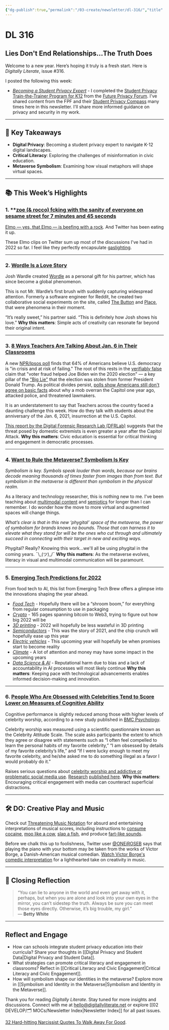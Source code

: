 ```yaml
---
{"dg-publish":true,"permalink":"/03-create/newsletter/dl-316/","title":"Lies Don't End Relationships...The Truth Does","tags":["disinformation","education","futures","identity","misinformation","privacy","social-media"]}
---
```



# DL 316

## Lies Don't End Relationships...The Truth Does

Welcome to a new year. Here’s hoping it truly is a fresh start. Here is _Digitally Literate_, issue #316.

I posted the following this week:

- [_Becoming a Student Privacy Expert_](https://wiobyrne.com/student-privacy-expert/) - I completed the [Student Privacy Train-the-Trainer Program for K12](https://studentprivacycompass.org/ttt-k12-program-details/) from the [Future Privacy Forum](https://fpf.org/). I've shared content from the FPF and their [Student Privacy Compass](https://studentprivacycompass.org/) many times here in this newsletter. I'll share more informed guidance on privacy and security in my work.

---

## 🔖 Key Takeaways

- **Digital Privacy**: Becoming a student privacy expert to navigate K-12 digital landscapes.  
- **Critical Literacy**: Exploring the challenges of misinformation in civic education.  
- **Metaverse Symbolism**: Examining how visual metaphors will shape virtual spaces.

---

## 📚 This Week’s Highlights

### 1. **[zoe (& rocco) fcking with the sanity of everyone on sesame street for 7 minutes and 45 seconds](https://www.youtube.com/watch?v=w-HQQKp8kFI)

[Elmo — yes, that Elmo — is beefing with a rock](https://www.latimes.com/entertainment-arts/tv/story/2022-01-06/elmo-rocko-video-viral-twitter-sesame-street). And Twitter has been eating it up.

These Elmo clips on Twitter sum up most of the discussions I've had in 2022 so far. I feel like they perfectly encapsulate [gaslighting](https://www.verywellmind.com/is-someone-gaslighting-you-4147470).

---

### 2. **[Wordle Is a Love Story](https://www.nytimes.com/2022-01-03/technology/wordle-word-game-creator.html)**  
Josh Wardle created [Wordle](https://www.powerlanguage.co.uk/wordle/) as a personal gift for his partner, which has since become a global phenomenon.  

This is not Mr. Wardle’s first brush with suddenly capturing widespread attention. Formerly a software engineer for Reddit, he created two collaborative social experiments on the site, called [The Button](https://www.vox.com/2015-04-10/8383165/reddit-button-explained) and [Place](https://reddit.fandom.com/wiki/Place), that were phenomena in their moment.

“It’s really sweet,” his partner said. “This is definitely how Josh shows his love.”
**Why this matters**: Simple acts of creativity can resonate far beyond their original intent.

---

### 3. **[8 Ways Teachers Are Talking About Jan. 6 in Their Classrooms](https://www.npr.org/2022-01-05/1070235674/teachers-capitol-riot-anniversary-lessons-students-schools)**  
A new [NPR/Ipsos poll](https://www.ipsos.com/en-us/seven-ten-americans-say-country-crisis-risk-failing) finds that 64% of Americans believe U.S. democracy is "in crisis and at risk of failing." The root of this rests in the [verifiably false](https://apnews.com/article/voter-fraud-election-2020-joe-biden-donald-trump-7fcb6f134e528fee8237c7601db3328f) claim that "voter fraud helped Joe Biden win the 2020 election" — a key pillar of the ["Big Lie"](https://www.npr.org/2021-12-23/1065277246/trump-big-lie-jan-6-election) that the election was stolen from former President Donald Trump. As political divides persist, [polls show Americans still don't agree on basic facts](https://www.npr.org/2022-01-03/1069764164/american-democracy-poll-jan-6) about why a mob overran the Capitol one year ago, attacked police, and threatened lawmakers.

It is an understatement to say that Teachers across the country faced a daunting challenge this week. How do they talk with students about the anniversary of the Jan. 6, 2021, insurrection at the U.S. Capitol.

[This report by the Digital Forensic Research Lab (DFRLab)](https://www.atlanticcouncil.org/in-depth-research-reports/report/after-the-insurrection-how-domestic-extremists-adapted-and-evolved-after-the-january-6-us-capitol-attack/#findings) suggests that the threat posed by domestic extremists is even greater a year after the Capitol Attack.
**Why this matters**: Civic education is essential for critical thinking and engagement in democratic processes.

---

### 4. **[Want to Rule the Metaverse? Symbolism Is Key](https://www.fastcompany.com/90710128/want-to-rule-the-metaverse-symbolism-is-key)**  
_Symbolism is key. Symbols speak louder than words, because our brains decode meaning thousands of times faster from images than from text. But symbolism in the metaverse is different than symbolism in the physical realm._

As a literacy and technology researcher, this is nothing new to me. I've been teaching about [multimodal content](https://en.wikipedia.org/wiki/Multimodality) and [semiotics](https://en.wikipedia.org/wiki/Semiotics) for longer than I can remember. I do wonder how the move to more virtual and augmented spaces will change things.

_What’s clear is that in this new ‘phygital’ space of the metaverse, the power of symbolism for brands knows no bounds. Those that can harness it to elevate what they stand for will be the ones who cut through and ultimately succeed in connecting with their target in new and exciting ways._

Phygital? Really? Knowing this work...we'll all be using phygital in the coming years. ¯\\\_(ツ)\_/¯ 
**Why this matters**: As the metaverse evolves, literacy in visual and multimodal communication will be paramount.

---

### 5. **[Emerging Tech Predictions for 2022](https://www.morningbrew.com/emerging-tech/stories/2022-01-07/here-s-a-reading-list-of-emerging-tech-predictions-for-this-year)**  
From food tech to AI, this list from Emerging Tech Brew offers a glimpse into the innovations shaping the year ahead.  

- _[Food Tech](https://www.foodhack.global/articles/5-foodtech-predictions-in-2022)_ - Hopefully there will be a “shroom boom,” for everything from regular consumption to use in packaging
- _[Crypto](https://messari.io/pdf/messari-report-crypto-theses-for-2022.pdf)_ - 165 pages spanning bitcoin to Web3, trying to figure out how big 2022 will be
- _[3D printing](https://all3dp.com/1/2022-additive-manufacturing-outlook-industry-leaders-on-the-year-ahead/)_ - 2022 will hopefully be less wasteful in 3D printing
- _[Semiconductors](https://www.supplychain247.com/article/predictions_for_the_2022_global_semiconductor_sector)_ - This was the story of 2021, and the chip crunch will hopefully ease up this year
- _[Electric vehicles](https://insideevs.com/news/556197/ev-predictions-2022/)_ - This upcoming year will hopefully be when promises start to become reality
- _[Climate](https://climatetechvc.org/%F0%9F%8C%8F-2021-in-review-22-perspectives-for-2022/)_ - A lot of attention and money may have some impact in the upcoming years
- _[Data Science & AI](https://www.datanami.com/2022-01-03/data-science-and-ai-predictions-for-2022/)_ - Reputational harm due to bias and a lack of accountability in AI processes will most likely continue
**Why this matters**: Keeping pace with technological advancements enables informed decision-making and innovation.

---

### 6. **[People Who Are Obsessed with Celebrities Tend to Score Lower on Measures of Cognitive Ability](https://www.psypost.org/2022/01/people-who-are-obsessed-with-celebrities-tend-to-score-lower-on-measures-of-cognitive-ability-62314)**  
Cognitive performance is slightly reduced among those with higher levels of celebrity worship, according to a new study published in [BMC Psychology](https://bmcpsychology.biomedcentral.com/articles/10.1186/s40359-021-00679-3).

Celebrity worship was measured using a scientific questionnaire known as the Celebrity Attitude Scale. The scale asks participants the extent to which they agree or disagree with statements such as “I often feel compelled to learn the personal habits of my favorite celebrity,” “I am obsessed by details of my favorite celebrity’s life,” and “If I were lucky enough to meet my favorite celebrity, and he/she asked me to do something illegal as a favor I would probably do it.”

Raises serious questions about [celebrity worship and addictive or problematic social media use](https://www.psypost.org/2020/04/new-study-links-celebrity-worship-to-addictive-and-problematic-social-media-use-56576). [Research](https://psycnet.apa.org/record/2020-11769-001) [](https://psycnet.apa.org/record/2020-11769-001)[published here](https://psycnet.apa.org/record/2020-11769-001).
**Why this matters**: Encouraging critical engagement with media can counteract superficial distractions.

---

## 🛠️ DO: Creative Play and Music  

Check out [Threatening Music Notation](https://twitter.com/ThreatNotation) for absurd and entertaining interpretations of musical scores, including instructions to [consume cocaine](https://twitter.com/notation_wut/status/1478437362405449728), [moo like a cow](https://twitter.com/notation_wut/status/1478222455810543616), [slap a fish](https://twitter.com/notation_wut/status/1478409671350304770), and produce [fart-like sounds](https://twitter.com/notation_wut/status/1478115140943949828).

Before we chalk this up to foolishness, Twitter user [@ONEiROSEB](https://twitter.com/ONEiROSEB/status/1478416772420169728) says that playing the piano with your bottom may be taken from the works of Victor Borge, a Danish-American musical comedian.
[Watch Victor Borge's comedic interpretation](https://youtu.be/VbcOMEEhggE) for a lighthearted take on creativity in music.

---

## 🌟 Closing Reflection

> “You can lie to anyone in the world and even get away with it, perhaps, but when you are alone and look into your own eyes in the mirror, you can’t sidestep the truth. Always be sure you can meet those eyes directly. Otherwise, it’s big trouble, my girl.”  
> — **Betty White**

---

## Reflect and Engage

- How can schools integrate student privacy education into their curricula? Share your thoughts in [[Digital Privacy and Student Data\|Digital Privacy and Student Data]].  
- What strategies can promote critical literacy and engagement in classrooms? Reflect in [[Critical Literacy and Civic Engagement\|Critical Literacy and Civic Engagement]].  
- How will symbolism shape our identities in the metaverse? Explore more in [[Symbolism and Identity in the Metaverse\|Symbolism and Identity in the Metaverse]].

Thank you for reading _Digitally Literate_. Stay tuned for more insights and discussions. Connect with me at [hello@digitallyliterate.net](mailto:hello@digitallyliterate.net) or explore [[02 DEVELOP/🗂️ MOCs/Newsletter Index\|Newsletter Index]] for all past issues.

[32 Hard-hitting Narcissist Quotes To Walk Away For Good](https://www.ourmindfullife.com/narcissist-quotes/). 